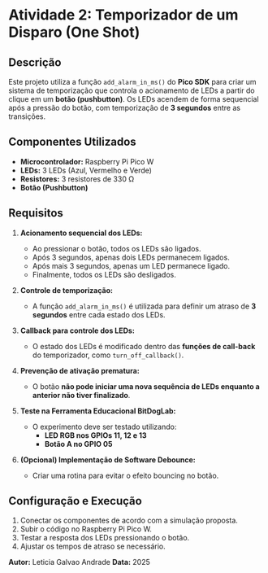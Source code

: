 # Atividade 2: Temporizador de um Disparo (One Shot)

## Descrição
Este projeto utiliza a função `add_alarm_in_ms()` do **Pico SDK** para criar um sistema de temporização que controla o acionamento de LEDs a partir do clique em um **botão (pushbutton)**. Os LEDs acendem de forma sequencial após a pressão do botão, com temporização de **3 segundos** entre as transições.

## Componentes Utilizados
- **Microcontrolador:** Raspberry Pi Pico W
- **LEDs:** 3 LEDs (Azul, Vermelho e Verde)
- **Resistores:** 3 resistores de 330 Ω
- **Botão (Pushbutton)**

## Requisitos
1. **Acionamento sequencial dos LEDs:**
   - Ao pressionar o botão, todos os LEDs são ligados.
   - Após 3 segundos, apenas dois LEDs permanecem ligados.
   - Após mais 3 segundos, apenas um LED permanece ligado.
   - Finalmente, todos os LEDs são desligados.

2. **Controle de temporização:**
   - A função `add_alarm_in_ms()` é utilizada para definir um atraso de **3 segundos** entre cada estado dos LEDs.

3. **Callback para controle dos LEDs:**
   - O estado dos LEDs é modificado dentro das **funções de call-back** do temporizador, como `turn_off_callback()`.

4. **Prevenção de ativação prematura:**
   - O botão **não pode iniciar uma nova sequência de LEDs enquanto a anterior não tiver finalizado**.

5. **Teste na Ferramenta Educacional BitDogLab:**
   - O experimento deve ser testado utilizando:
     - **LED RGB nos GPIOs 11, 12 e 13**
     - **Botão A no GPIO 05**

6. **(Opcional) Implementação de Software Debounce:**
   - Criar uma rotina para evitar o efeito bouncing no botão.

## Configuração e Execução
1. Conectar os componentes de acordo com a simulação proposta.
2. Subir o código no Raspberry Pi Pico W.
3. Testar a resposta dos LEDs pressionando o botão.
4. Ajustar os tempos de atraso se necessário.



**Autor:** Leticia Galvao Andrade 
**Data:** 2025


